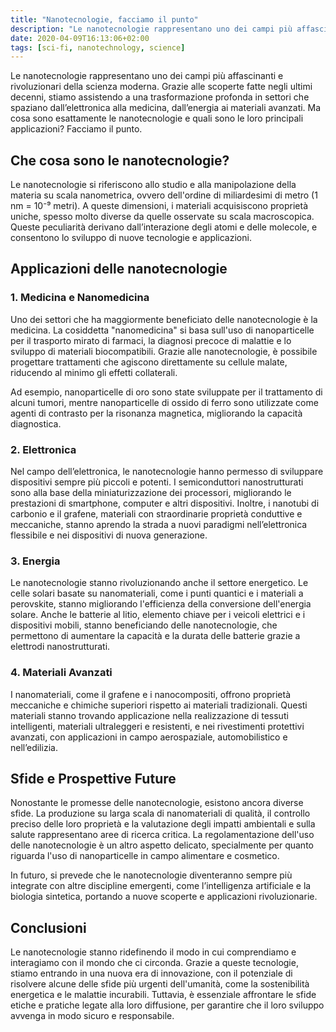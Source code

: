 ```yaml
---
title: "Nanotecnologie, facciamo il punto"
description: "Le nanotecnologie rappresentano uno dei campi più affascinanti e rivoluzionari della scienza moderna. Grazie alle scoperte fatte negli ultimi decenni, scopriamo insieme cosa sono e quali sono le loro principali applicazioni."
date: 2020-04-09T16:13:06+02:00
tags: [sci-fi, nanotechnology, science]
---
```


Le nanotecnologie rappresentano uno dei campi più affascinanti e rivoluzionari della scienza moderna. Grazie alle scoperte fatte negli ultimi decenni, stiamo assistendo a una trasformazione profonda in settori che spaziano dall’elettronica alla medicina, dall’energia ai materiali avanzati. Ma cosa sono esattamente le nanotecnologie e quali sono le loro principali applicazioni? Facciamo il punto.

## Che cosa sono le nanotecnologie?

Le nanotecnologie si riferiscono allo studio e alla manipolazione della materia su scala nanometrica, ovvero dell'ordine di miliardesimi di metro (1 nm = 10⁻⁹ metri). A queste dimensioni, i materiali acquisiscono proprietà uniche, spesso molto diverse da quelle osservate su scala macroscopica. Queste peculiarità derivano dall’interazione degli atomi e delle molecole, e consentono lo sviluppo di nuove tecnologie e applicazioni.

## Applicazioni delle nanotecnologie

### 1. **Medicina e Nanomedicina**

Uno dei settori che ha maggiormente beneficiato delle nanotecnologie è la medicina. La cosiddetta "nanomedicina" si basa sull'uso di nanoparticelle per il trasporto mirato di farmaci, la diagnosi precoce di malattie e lo sviluppo di materiali biocompatibili. Grazie alle nanotecnologie, è possibile progettare trattamenti che agiscono direttamente su cellule malate, riducendo al minimo gli effetti collaterali.

Ad esempio, nanoparticelle di oro sono state sviluppate per il trattamento di alcuni tumori, mentre nanoparticelle di ossido di ferro sono utilizzate come agenti di contrasto per la risonanza magnetica, migliorando la capacità diagnostica.

### 2. **Elettronica**

Nel campo dell’elettronica, le nanotecnologie hanno permesso di sviluppare dispositivi sempre più piccoli e potenti. I semiconduttori nanostrutturati sono alla base della miniaturizzazione dei processori, migliorando le prestazioni di smartphone, computer e altri dispositivi. Inoltre, i nanotubi di carbonio e il grafene, materiali con straordinarie proprietà conduttive e meccaniche, stanno aprendo la strada a nuovi paradigmi nell’elettronica flessibile e nei dispositivi di nuova generazione.

### 3. **Energia**

Le nanotecnologie stanno rivoluzionando anche il settore energetico. Le celle solari basate su nanomateriali, come i punti quantici e i materiali a perovskite, stanno migliorando l'efficienza della conversione dell'energia solare. Anche le batterie al litio, elemento chiave per i veicoli elettrici e i dispositivi mobili, stanno beneficiando delle nanotecnologie, che permettono di aumentare la capacità e la durata delle batterie grazie a elettrodi nanostrutturati.

### 4. **Materiali Avanzati**

I nanomateriali, come il grafene e i nanocompositi, offrono proprietà meccaniche e chimiche superiori rispetto ai materiali tradizionali. Questi materiali stanno trovando applicazione nella realizzazione di tessuti intelligenti, materiali ultraleggeri e resistenti, e nei rivestimenti protettivi avanzati, con applicazioni in campo aerospaziale, automobilistico e nell’edilizia.

## Sfide e Prospettive Future

Nonostante le promesse delle nanotecnologie, esistono ancora diverse sfide. La produzione su larga scala di nanomateriali di qualità, il controllo preciso delle loro proprietà e la valutazione degli impatti ambientali e sulla salute rappresentano aree di ricerca critica. La regolamentazione dell'uso delle nanotecnologie è un altro aspetto delicato, specialmente per quanto riguarda l'uso di nanoparticelle in campo alimentare e cosmetico.

In futuro, si prevede che le nanotecnologie diventeranno sempre più integrate con altre discipline emergenti, come l’intelligenza artificiale e la biologia sintetica, portando a nuove scoperte e applicazioni rivoluzionarie.

## Conclusioni

Le nanotecnologie stanno ridefinendo il modo in cui comprendiamo e interagiamo con il mondo che ci circonda. Grazie a queste tecnologie, stiamo entrando in una nuova era di innovazione, con il potenziale di risolvere alcune delle sfide più urgenti dell'umanità, come la sostenibilità energetica e le malattie incurabili. Tuttavia, è essenziale affrontare le sfide etiche e pratiche legate alla loro diffusione, per garantire che il loro sviluppo avvenga in modo sicuro e responsabile.
